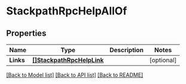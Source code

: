 # StackpathRpcHelpAllOf

## Properties

Name | Type | Description | Notes
------------ | ------------- | ------------- | -------------
**Links** | [**[]StackpathRpcHelpLink**](stackpath.rpc.Help.Link.md) |  | [optional] 

[[Back to Model list]](../README.md#documentation-for-models) [[Back to API list]](../README.md#documentation-for-api-endpoints) [[Back to README]](../README.md)


